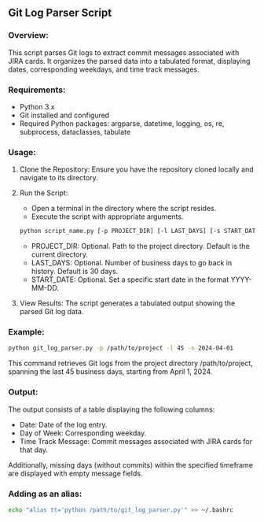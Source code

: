 ## Git Log Parser Script

### Overview:

This script parses Git logs to extract commit messages associated with JIRA cards. It organizes the parsed data into a tabulated format, displaying dates, corresponding weekdays, and time track messages.

### Requirements:

- Python 3.x
- Git installed and configured
- Required Python packages: argparse, datetime, logging, os, re, subprocess, dataclasses, tabulate

### Usage:

1. Clone the Repository: Ensure you have the repository cloned locally and navigate to its directory.

2. Run the Script:
    - Open a terminal in the directory where the script resides.
    - Execute the script with appropriate arguments.

    ```bash
    python script_name.py [-p PROJECT_DIR] [-l LAST_DAYS] [-s START_DATE]
    ```

    - PROJECT_DIR: Optional. Path to the project directory. Default is the current directory.
    - LAST_DAYS: Optional. Number of business days to go back in history. Default is 30 days.
    - START_DATE: Optional. Set a specific start date in the format YYYY-MM-DD.

3. View Results: The script generates a tabulated output showing the parsed Git log data.

### Example:

```bash
python git_log_parser.py -p /path/to/project -l 45 -s 2024-04-01
```

This command retrieves Git logs from the project directory /path/to/project, spanning the last 45 business days, starting from April 1, 2024.

### Output:

The output consists of a table displaying the following columns:

- Date: Date of the log entry.
- Day of Week: Corresponding weekday.
- Time Track Message: Commit messages associated with JIRA cards for that day.

Additionally, missing days (without commits) within the specified timeframe are displayed with empty message fields.

### Adding as an alias:
```bash
echo "alias tt='python /path/to/git_log_parser.py'" >> ~/.bashrc
```